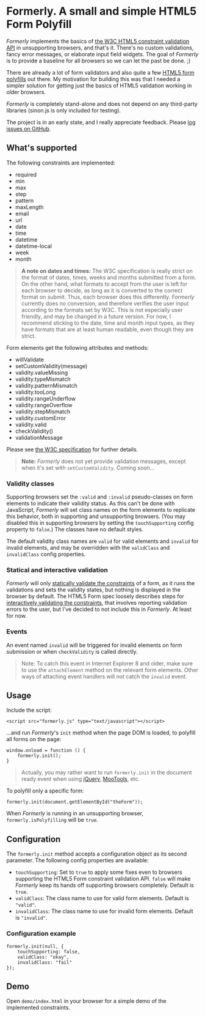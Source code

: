 # Formerly. A small and simple HTML5 Form Polyfill

_Formerly_ implements the basics of [the W3C HTML5 constraint validation API](http://dev.w3.org/html5/spec/constraints.html#the-constraint-validation-api) in unsupporting browsers, and that's it. There's no custom validations, fancy error messages, or elaborate input field widgets. The goal of _Formerly_ is to provide a baseline for all browsers so we can let the past be done. ;)

There are already a lot of form validators and also quite a few [HTML5 form polyfills](https://github.com/Modernizr/Modernizr/wiki/HTML5-Cross-Browser-Polyfills) out there. My motivation for building this was that I needed a simpler solution for getting just the basics of HTML5 validation working in older browsers.

_Formerly_ is completely stand-alone and does not depend on any third-party libraries (sinon.js is only included for testing).

The project is in an early state, and I really appreciate feedback. Please [log issues on GitHub](https://github.com/kjellmorten/formerly/issues).

## What's supported

The following constraints are implemented:

* required
* min
* max
* step
* pattern
* maxLength
* email
* url
* date
* time
* datetime
* datetime-local
* week
* month

> **A note on dates and times:** The W3C specification is really strict on the format of dates, times, weeks and months submitted from a form. On the other hand, what formats to accept from the user is left for each browser to decide, as long as it is converted to the correct format on submit. Thus, each browser does this differently.
> _Formerly_ currently does no conversion, and therefore verifies the user input according to the formats set by W3C. This is not especially user friendly, and may be changed in a future version. For now, I recommend sticking to the date, time and month input types, as they have formats that are at least human readable, even though they are strict.

Form elements get the following attributes and methods:

* willValidate
* setCustomValidity(message)
* validity.valueMissing
* validity.typeMismatch
* validity.patternMismatch
* validity.tooLong
* validity.rangeUnderflow
* validity.rangeOverflow
* validity.stepMismatch
* validity.customError
* validity.valid
* checkValidity()
* validationMessage

Please see [the W3C specification](http://dev.w3.org/html5/spec/constraints.html#the-constraint-validation-api) for further details.

> **Note:** _Formerly_ does not yet provide validation messages, except when it's set with `setCustomValidity`. Coming soon...

### Validity classes

Supporting browsers set the `:valid` and `:invalid` pseudo-classes on form elements to indicate their validity status. As this can't be done with JavaScript, _Formerly_ will set class names on the form elements to replicate this behavior, both in supporting and unsupporting browsers. (You may disabled this in supporting browsers by setting the `touchSupporting` config property to `false`.) The classes have no default styles.

The default validity class names are `valid` for valid elements and `invalid` for invalid elements, and may be overridden with the `validClass` and `invalidClass` config properties.

### Statical and interactive validation

_Formerly_ will only [statically validate the constraints](http://dev.w3.org/html5/spec/constraints.html#statically-validate-the-constraints) of a form, as it runs the validations and sets the validity states, but nothing is displayed in the browser by default. The HTML5 Form spec loosely describes steps for [interactively validating the constraints](http://dev.w3.org/html5/spec/constraints.html#interactively-validate-the-constraints), that involves reporting validation errors to the user, but I've decided to not include this in _Formerly_. At least for now.

### Events

An event named `invalid` will be triggered for invalid elements on form submission or when `checkValidity` is called directly.

> Note: To catch this event in Internet Explorer 8 and older, make sure to use the `attachElement` method on the relevant form elements. Other ways of attaching event handlers will not catch the `invalid` event.

## Usage

Include the script:

	<script src="formerly.js" type="text/javascript"></script>

...and run _Formerly_'s `init` method when the page DOM is loaded, to polyfill all forms on the page:

	window.onload = function () {
		formerly.init();
	}

> Actually, you may rather want to run `formerly.init` in the document ready event when using [jQuery](http://www.jquery.com/), [MooTools](http://mootools.net/), etc.
	
To polyfill only a specific form:

	formerly.init(document.getElementById("theForm"));

When _Formerly_ is running in an unsupporting browser, `formerly.isPolyfilling` will be `true`.

## Configuration

The `formerly.init` method accepts a configuration object as its second parameter. The following config properties are available:

* `touchSupporting`: Set to `true` to apply some fixes even to browsers supporting the HTML5 Form constraint validation API. `false` will make _Formerly_ keep its hands off supporting browsers completely. Default is `true`.
* `validClass`: The class name to use for valid form elements. Default is `"valid"`.
* `invalidClass`: The class name to use for invalid form elements. Default is `"invalid"`.

### Configuration example

	formerly.init(null, {
		touchSupporting: false,
		validClass: "okay",
		invalidClass: "fail"
	});

## Demo

Open `demo/index.html` in your browser for a simple demo of the implemented constraints.

